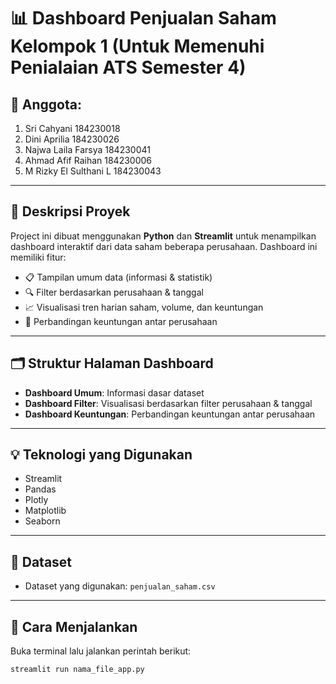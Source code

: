 # 📊 Dashboard Penjualan Saham Kelompok 1 (Untuk Memenuhi Penialaian ATS Semester 4)

## 👥 Anggota:
1. Sri Cahyani  184230018
2. Dini Aprilia  184230026
3. Najwa Laila Farsya  184230041
4. Ahmad Afif Raihan  184230006
5. M Rizky El Sulthani L 184230043

---

## 📌 Deskripsi Proyek

Project ini dibuat menggunakan **Python** dan **Streamlit** untuk menampilkan dashboard interaktif dari data saham beberapa perusahaan. Dashboard ini memiliki fitur:

- 📋 Tampilan umum data (informasi & statistik)
- 🔍 Filter berdasarkan perusahaan & tanggal
- 📈 Visualisasi tren harian saham, volume, dan keuntungan
- 🧾 Perbandingan keuntungan antar perusahaan

---

## 🗂️ Struktur Halaman Dashboard

- **Dashboard Umum**: Informasi dasar dataset
- **Dashboard Filter**: Visualisasi berdasarkan filter perusahaan & tanggal
- **Dashboard Keuntungan**: Perbandingan keuntungan antar perusahaan

---

## 💡 Teknologi yang Digunakan

- Streamlit  
- Pandas  
- Plotly  
- Matplotlib  
- Seaborn  

---

## 📂 Dataset

- Dataset yang digunakan: `penjualan_saham.csv`

---

## 🚀 Cara Menjalankan

Buka terminal lalu jalankan perintah berikut:

```bash
streamlit run nama_file_app.py
